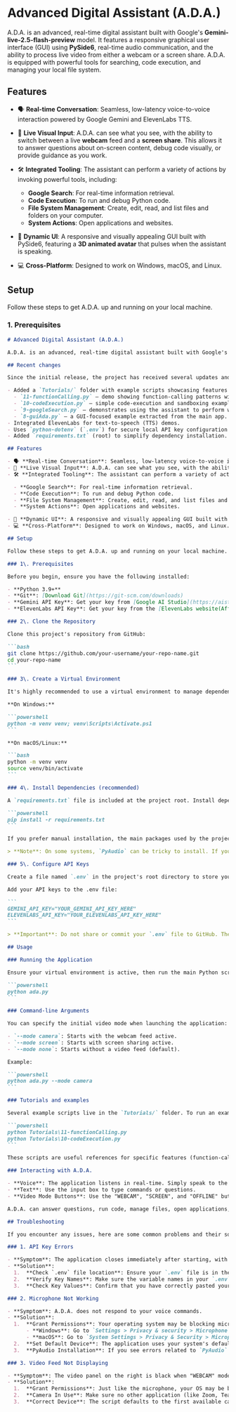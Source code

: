 # Advanced Digital Assistant (A.D.A.)

A.D.A. is an advanced, real-time digital assistant built with Google's **Gemini-live-2.5-flash-preview** model. It features a responsive graphical user interface (GUI) using **PySide6**, real-time audio communication, and the ability to process live video from either a webcam or a screen share. A.D.A. is equipped with powerful tools for searching, code execution, and managing your local file system.

## Features

- 🗣️ **Real-time Conversation**: Seamless, low-latency voice-to-voice interaction powered by Google Gemini and ElevenLabs TTS.
- 👀 **Live Visual Input**: A.D.A. can see what you see, with the ability to switch between a live **webcam** feed and a **screen share**. This allows it to answer questions about on-screen content, debug code visually, or provide guidance as you work.
- 🛠️ **Integrated Tooling**: The assistant can perform a variety of actions by invoking powerful tools, including:

  - **Google Search**: For real-time information retrieval.
  - **Code Execution**: To run and debug Python code.
  - **File System Management**: Create, edit, read, and list files and folders on your computer.
  - **System Actions**: Open applications and websites.

- 🎨 **Dynamic UI**: A responsive and visually appealing GUI built with PySide6, featuring a **3D animated avatar** that pulses when the assistant is speaking.
- 💻 **Cross-Platform**: Designed to work on Windows, macOS, and Linux.

## Setup

Follow these steps to get A.D.A. up and running on your local machine.

### 1\. Prerequisites

````markdown
# Advanced Digital Assistant (A.D.A.)

A.D.A. is an advanced, real-time digital assistant built with Google's **Gemini-live-2.5-flash-preview** model. It features a responsive graphical user interface (GUI) using **PySide6**, real-time audio communication, and the ability to process live video from either a webcam or a screen share. A.D.A. is equipped with powerful tools for searching, code execution, and managing your local file system.

## Recent changes

Since the initial release, the project has received several updates and new example/demo scripts. Notable additions:

- Added a `Tutorials/` folder with example scripts showcasing features:
  - `11-functionCalling.py` — demo showing function-calling patterns with Gemini.
  - `10-codeExecution.py` — simple code-execution and sandboxing examples.
  - `9-googleSearch.py` — demonstrates using the assistant to perform web searches.
  - `8-guiAda.py` — a GUI-focused example extracted from the main app.
- Integrated ElevenLabs for text-to-speech (TTS) demos.
- Uses `python-dotenv` (`.env`) for secure local API key configuration.
- Added `requirements.txt` (root) to simplify dependency installation.

## Features

- 🗣️ **Real-time Conversation**: Seamless, low-latency voice-to-voice interaction powered by Google Gemini and ElevenLabs TTS.
- 👀 **Live Visual Input**: A.D.A. can see what you see, with the ability to switch between a live **webcam** feed and a **screen share**. This allows it to answer questions about on-screen content, debug code visually, or provide guidance as you work.
- 🛠️ **Integrated Tooling**: The assistant can perform a variety of actions by invoking powerful tools, including:

  - **Google Search**: For real-time information retrieval.
  - **Code Execution**: To run and debug Python code.
  - **File System Management**: Create, edit, read, and list files and folders on your computer.
  - **System Actions**: Open applications and websites.

- 🎨 **Dynamic UI**: A responsive and visually appealing GUI built with PySide6, featuring a **3D animated avatar** that pulses when the assistant is speaking.
- 💻 **Cross-Platform**: Designed to work on Windows, macOS, and Linux.

## Setup

Follow these steps to get A.D.A. up and running on your local machine.

### 1\. Prerequisites

Before you begin, ensure you have the following installed:

- **Python 3.9+**
- **Git**: [Download Git](https://git-scm.com/downloads)
- **Gemini API Key**: Get your key from [Google AI Studio](https://aistudio.google.com/app/apikey).
- **ElevenLabs API Key**: Get your key from the [ElevenLabs website(Affiliate Link Helps Me Out)](https://try.elevenlabs.io/6alaeznm5itg).

### 2\. Clone the Repository

Clone this project's repository from GitHub:

```bash
git clone https://github.com/your-username/your-repo-name.git
cd your-repo-name
```

### 3\. Create a Virtual Environment

It's highly recommended to use a virtual environment to manage dependencies cleanly.

**On Windows:**

```powershell
python -m venv venv; venv\Scripts\Activate.ps1
```

**On macOS/Linux:**

```bash
python -m venv venv
source venv/bin/activate
```

### 4\. Install Dependencies (recommended)

A `requirements.txt` file is included at the project root. Install dependencies with:

```powershell
pip install -r requirements.txt
```

If you prefer manual installation, the main packages used by the project include: `google-genai`, `python-dotenv`, `elevenlabs`, `PySide6`, `opencv-python`, `Pillow`, `numpy`, `websockets`, `pyaudio`, and `mss`.

> **Note**: On some systems, `PyAudio` can be tricky to install. If you encounter issues, you may need to install system-level development libraries first (e.g., `portaudio`). Please refer to the PyAudio documentation for platform-specific instructions.

### 5\. Configure API Keys

Create a file named `.env` in the project's root directory to store your API keys securely.

Add your API keys to the .env file:

```
GEMINI_API_KEY="YOUR_GEMINI_API_KEY_HERE"
ELEVENLABS_API_KEY="YOUR_ELEVENLABS_API_KEY_HERE"
```

> **Important**: Do not share or commit your `.env` file to GitHub. The project's `.gitignore` file should ignore it.

## Usage

### Running the Application

Ensure your virtual environment is active, then run the main Python script:

```powershell
python ada.py
```

### Command-line Arguments

You can specify the initial video mode when launching the application:

- `--mode camera`: Starts with the webcam feed active.
- `--mode screen`: Starts with screen sharing active.
- `--mode none`: Starts without a video feed (default).

Example:

```powershell
python ada.py --mode camera
```

### Tutorials and examples

Several example scripts live in the `Tutorials/` folder. To run an example directly:

```powershell
python Tutorials\11-functionCalling.py
python Tutorials\10-codeExecution.py
```

These scripts are useful references for specific features (function-calling, code execution, GUI examples, and searching).

### Interacting with A.D.A.

- **Voice**: The application listens in real-time. Simply speak to the assistant to begin a conversation.
- **Text**: Use the input box to type commands or questions.
- **Video Mode Buttons**: Use the "WEBCAM", "SCREEN", and "OFFLINE" buttons on the right panel to change the visual input source.

A.D.A. can answer questions, run code, manage files, open applications, and analyze content on your screen.

## Troubleshooting

If you encounter any issues, here are some common problems and their solutions:

### 1. API Key Errors

- **Symptom**: The application closes immediately after starting, with an error message like `Error: GEMINI_API_KEY not found`.
- **Solution**:
  1.  **Check `.env` file location**: Ensure your `.env` file is in the root directory of the project, alongside `ada.py`.
  2.  **Verify Key Names**: Make sure the variable names in your `.env` file are exactly `GEMINI_API_KEY` and `ELEVENLABS_API_KEY`.
  3.  **Check Key Values**: Confirm that you have correctly pasted your API keys without any extra spaces or characters.

### 2. Microphone Not Working

- **Symptom**: A.D.A. does not respond to your voice commands.
- **Solution**:
  1.  **Grant Permissions**: Your operating system may be blocking microphone access.
      - **Windows**: Go to `Settings > Privacy & security > Microphone` and ensure "Let desktop apps access your microphone" is enabled.
      - **macOS**: Go to `System Settings > Privacy & Security > Microphone` and make sure your terminal or code editor has permission.
  2.  **Set Default Device**: The application uses your system's default input device. Check your OS sound settings to ensure the correct microphone is selected as the default.
  3.  **PyAudio Installation**: If you see errors related to `PyAudio` or `PortAudio` on startup, you may need to reinstall it or install its system dependencies as mentioned in the setup guide.

### 3. Video Feed Not Displaying

- **Symptom**: The video panel on the right is black when "WEBCAM" mode is active.
- **Solution**:
  1.  **Grant Permissions**: Just like the microphone, your OS may be blocking camera access. Check your system's privacy settings for the camera.
  2.  **Camera In Use**: Make sure no other application (like Zoom, Teams, OBS, etc.) is currently using your webcam.
  3.  **Correct Device**: The script defaults to the first available camera (index 0). If you have multiple cameras, you may need to adjust the `cv2.VideoCapture(0)` line in `ada.py` to use a different index (e.g., `cv2.VideoCapture(1)`).
````

